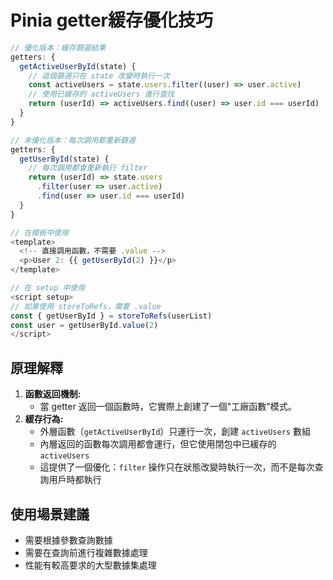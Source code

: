 # Pinia getter緩存優化技巧

```javascript
// 優化版本：緩存篩選結果
getters: {
  getActiveUserById(state) {
    // 這個篩選只在 state 改變時執行一次
    const activeUsers = state.users.filter((user) => user.active)
    // 使用已緩存的 activeUsers 進行查找
    return (userId) => activeUsers.find((user) => user.id === userId)
  }
}

// 未優化版本：每次調用都重新篩選
getters: {
  getUserById(state) {
    // 每次調用都會重新執行 filter
    return (userId) => state.users
      .filter(user => user.active)
      .find(user => user.id === userId)
  }
}

// 在模板中使用
<template>
  <!-- 直接調用函數，不需要 .value -->
  <p>User 2: {{ getUserById(2) }}</p>
</template>

// 在 setup 中使用
<script setup>
// 如果使用 storeToRefs，需要 .value
const { getUserById } = storeToRefs(userList)
const user = getUserById.value(2)
</script>
```

## 原理解釋

1. **函數返回機制:**
    - 當 getter 返回一個函數時，它實際上創建了一個"工廠函數"模式。
2. **緩存行為:**
    - 外層函數（`getActiveUserById`）只運行一次，創建 `activeUsers` 數組
    - 內層返回的函數每次調用都會運行，但它使用閉包中已緩存的 `activeUsers`
    - 這提供了一個優化：`filter` 操作只在狀態改變時執行一次，而不是每次查詢用戶時都執行

## 使用場景建議

- 需要根據參數查詢數據
- 需要在查詢前進行複雜數據處理
- 性能有較高要求的大型數據集處理
